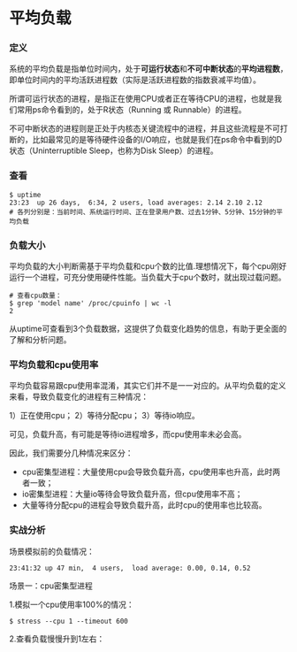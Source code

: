 # 平均负载

### 定义
系统的平均负载是指单位时间内，处于**可运行状态**和**不可中断状态**的**平均进程数**，即单位时间内的平均活跃进程数（实际是活跃进程数的指数衰减平均值）。

所谓可运行状态的进程，是指正在使用CPU或者正在等待CPU的进程，也就是我们常用ps命令看到的，处于R状态（Running 或 Runnable）的进程。

不可中断状态的进程则是正处于内核态关键流程中的进程，并且这些流程是不可打断的，比如最常见的是等待硬件设备的I/O响应，也就是我们在ps命令中看到的D状态（Uninterruptible Sleep，也称为Disk Sleep）的进程。

### 查看
    $ uptime
    23:23  up 26 days,  6:34, 2 users, load averages: 2.14 2.10 2.12
    # 各列分别是：当前时间、系统运行时间、正在登录用户数、过去1分钟、5分钟、15分钟的平均负载
   
### 负载大小
平均负载的大小判断需基于平均负载和cpu个数的比值.理想情况下，每个cpu刚好运行一个进程，可充分使用硬件性能。当负载大于cpu个数时，就出现过载问题。

    # 查看cpu数量：
    $ grep 'model name' /proc/cpuinfo | wc -l
    2 
    
从uptime可查看到3个负载数据，这提供了负载变化趋势的信息，有助于更全面的了解和分析问题。

### 平均负载和cpu使用率
平均负载容易跟cpu使用率混淆，其实它们并不是一一对应的。从平均负载的定义来看，导致负载变化的进程有三种情况：

1）正在使用cpu；
2）等待分配cpu；
3）等待io响应。

可见，负载升高，有可能是等待io进程增多，而cpu使用率未必会高。

因此，我们需要分几种情况来区分：

* cpu密集型进程：大量使用cpu会导致负载升高，cpu使用率也升高，此时两者一致；
* io密集型进程：大量io等待会导致负载升高，但cpu使用率不高；
* 大量等待分配cpu的进程会导致负载升高，此时cpu的使用率也比较高。

### 实战分析

场景模拟前的负载情况：

    23:41:32 up 47 min,  4 users,  load average: 0.00, 0.14, 0.52


场景一：cpu密集型进程

1.模拟一个cpu使用率100%的情况：

    $ stress --cpu 1 --timeout 600

2.查看负载慢慢升到1左右：
    
